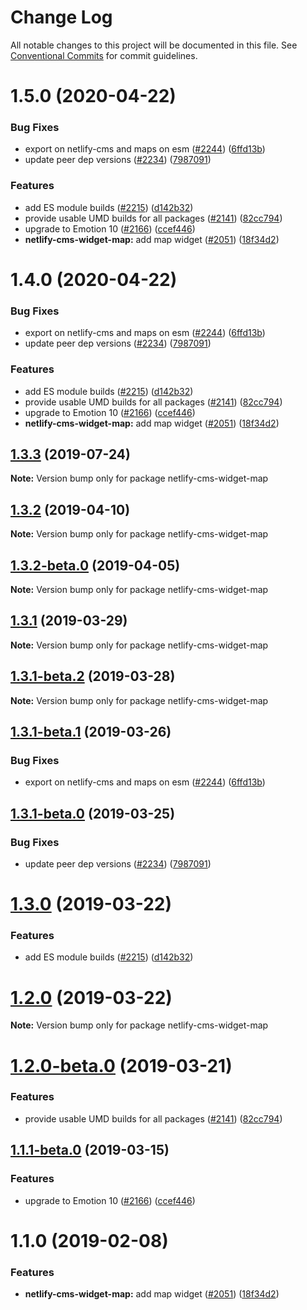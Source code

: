 # Change Log

All notable changes to this project will be documented in this file.
See [Conventional Commits](https://conventionalcommits.org) for commit guidelines.

# 1.5.0 (2020-04-22)


### Bug Fixes

* export on netlify-cms and maps on esm ([#2244](https://github.com/netlify/netlify-cms/tree/master/packages/netlify-cms-widget-map/issues/2244)) ([6ffd13b](https://github.com/netlify/netlify-cms/tree/master/packages/netlify-cms-widget-map/commit/6ffd13b))
* update peer dep versions ([#2234](https://github.com/netlify/netlify-cms/tree/master/packages/netlify-cms-widget-map/issues/2234)) ([7987091](https://github.com/netlify/netlify-cms/tree/master/packages/netlify-cms-widget-map/commit/7987091))


### Features

* add ES module builds ([#2215](https://github.com/netlify/netlify-cms/tree/master/packages/netlify-cms-widget-map/issues/2215)) ([d142b32](https://github.com/netlify/netlify-cms/tree/master/packages/netlify-cms-widget-map/commit/d142b32))
* provide usable UMD builds for all packages ([#2141](https://github.com/netlify/netlify-cms/tree/master/packages/netlify-cms-widget-map/issues/2141)) ([82cc794](https://github.com/netlify/netlify-cms/tree/master/packages/netlify-cms-widget-map/commit/82cc794))
* upgrade to Emotion 10 ([#2166](https://github.com/netlify/netlify-cms/tree/master/packages/netlify-cms-widget-map/issues/2166)) ([ccef446](https://github.com/netlify/netlify-cms/tree/master/packages/netlify-cms-widget-map/commit/ccef446))
* **netlify-cms-widget-map:** add map widget ([#2051](https://github.com/netlify/netlify-cms/tree/master/packages/netlify-cms-widget-map/issues/2051)) ([18f34d2](https://github.com/netlify/netlify-cms/tree/master/packages/netlify-cms-widget-map/commit/18f34d2))





# 1.4.0 (2020-04-22)


### Bug Fixes

* export on netlify-cms and maps on esm ([#2244](https://github.com/netlify/netlify-cms/tree/master/packages/netlify-cms-widget-map/issues/2244)) ([6ffd13b](https://github.com/netlify/netlify-cms/tree/master/packages/netlify-cms-widget-map/commit/6ffd13b))
* update peer dep versions ([#2234](https://github.com/netlify/netlify-cms/tree/master/packages/netlify-cms-widget-map/issues/2234)) ([7987091](https://github.com/netlify/netlify-cms/tree/master/packages/netlify-cms-widget-map/commit/7987091))


### Features

* add ES module builds ([#2215](https://github.com/netlify/netlify-cms/tree/master/packages/netlify-cms-widget-map/issues/2215)) ([d142b32](https://github.com/netlify/netlify-cms/tree/master/packages/netlify-cms-widget-map/commit/d142b32))
* provide usable UMD builds for all packages ([#2141](https://github.com/netlify/netlify-cms/tree/master/packages/netlify-cms-widget-map/issues/2141)) ([82cc794](https://github.com/netlify/netlify-cms/tree/master/packages/netlify-cms-widget-map/commit/82cc794))
* upgrade to Emotion 10 ([#2166](https://github.com/netlify/netlify-cms/tree/master/packages/netlify-cms-widget-map/issues/2166)) ([ccef446](https://github.com/netlify/netlify-cms/tree/master/packages/netlify-cms-widget-map/commit/ccef446))
* **netlify-cms-widget-map:** add map widget ([#2051](https://github.com/netlify/netlify-cms/tree/master/packages/netlify-cms-widget-map/issues/2051)) ([18f34d2](https://github.com/netlify/netlify-cms/tree/master/packages/netlify-cms-widget-map/commit/18f34d2))





## [1.3.3](https://github.com/netlify/netlify-cms/tree/master/packages/netlify-cms-widget-map/compare/netlify-cms-widget-map@1.3.2...netlify-cms-widget-map@1.3.3) (2019-07-24)

**Note:** Version bump only for package netlify-cms-widget-map





## [1.3.2](https://github.com/netlify/netlify-cms/tree/master/packages/netlify-cms-widget-map/compare/netlify-cms-widget-map@1.3.2-beta.0...netlify-cms-widget-map@1.3.2) (2019-04-10)

**Note:** Version bump only for package netlify-cms-widget-map





## [1.3.2-beta.0](https://github.com/netlify/netlify-cms/tree/master/packages/netlify-cms-widget-map/compare/netlify-cms-widget-map@1.3.1...netlify-cms-widget-map@1.3.2-beta.0) (2019-04-05)

**Note:** Version bump only for package netlify-cms-widget-map





## [1.3.1](https://github.com/netlify/netlify-cms/tree/master/packages/netlify-cms-widget-map/compare/netlify-cms-widget-map@1.3.1-beta.2...netlify-cms-widget-map@1.3.1) (2019-03-29)

**Note:** Version bump only for package netlify-cms-widget-map





## [1.3.1-beta.2](https://github.com/netlify/netlify-cms/tree/master/packages/netlify-cms-widget-map/compare/netlify-cms-widget-map@1.3.1-beta.1...netlify-cms-widget-map@1.3.1-beta.2) (2019-03-28)

**Note:** Version bump only for package netlify-cms-widget-map





## [1.3.1-beta.1](https://github.com/netlify/netlify-cms/tree/master/packages/netlify-cms-widget-map/compare/netlify-cms-widget-map@1.3.1-beta.0...netlify-cms-widget-map@1.3.1-beta.1) (2019-03-26)


### Bug Fixes

* export on netlify-cms and maps on esm ([#2244](https://github.com/netlify/netlify-cms/tree/master/packages/netlify-cms-widget-map/issues/2244)) ([6ffd13b](https://github.com/netlify/netlify-cms/tree/master/packages/netlify-cms-widget-map/commit/6ffd13b))





## [1.3.1-beta.0](https://github.com/netlify/netlify-cms/tree/master/packages/netlify-cms-widget-map/compare/netlify-cms-widget-map@1.3.0...netlify-cms-widget-map@1.3.1-beta.0) (2019-03-25)


### Bug Fixes

* update peer dep versions ([#2234](https://github.com/netlify/netlify-cms/tree/master/packages/netlify-cms-widget-map/issues/2234)) ([7987091](https://github.com/netlify/netlify-cms/tree/master/packages/netlify-cms-widget-map/commit/7987091))





# [1.3.0](https://github.com/netlify/netlify-cms/tree/master/packages/netlify-cms-widget-map/compare/netlify-cms-widget-map@1.2.0...netlify-cms-widget-map@1.3.0) (2019-03-22)


### Features

* add ES module builds ([#2215](https://github.com/netlify/netlify-cms/tree/master/packages/netlify-cms-widget-map/issues/2215)) ([d142b32](https://github.com/netlify/netlify-cms/tree/master/packages/netlify-cms-widget-map/commit/d142b32))





# [1.2.0](https://github.com/netlify/netlify-cms/tree/master/packages/netlify-cms-widget-map/compare/netlify-cms-widget-map@1.2.0-beta.0...netlify-cms-widget-map@1.2.0) (2019-03-22)

**Note:** Version bump only for package netlify-cms-widget-map





# [1.2.0-beta.0](https://github.com/netlify/netlify-cms/tree/master/packages/netlify-cms-widget-map/compare/netlify-cms-widget-map@1.1.1-beta.0...netlify-cms-widget-map@1.2.0-beta.0) (2019-03-21)


### Features

* provide usable UMD builds for all packages ([#2141](https://github.com/netlify/netlify-cms/tree/master/packages/netlify-cms-widget-map/issues/2141)) ([82cc794](https://github.com/netlify/netlify-cms/tree/master/packages/netlify-cms-widget-map/commit/82cc794))





## [1.1.1-beta.0](https://github.com/netlify/netlify-cms/tree/master/packages/netlify-cms-widget-map/compare/netlify-cms-widget-map@1.1.0...netlify-cms-widget-map@1.1.1-beta.0) (2019-03-15)


### Features

* upgrade to Emotion 10 ([#2166](https://github.com/netlify/netlify-cms/tree/master/packages/netlify-cms-widget-map/issues/2166)) ([ccef446](https://github.com/netlify/netlify-cms/tree/master/packages/netlify-cms-widget-map/commit/ccef446))





# 1.1.0 (2019-02-08)


### Features

* **netlify-cms-widget-map:** add map widget ([#2051](https://github.com/netlify/netlify-cms/tree/master/packages/netlify-cms-widget-map/issues/2051)) ([18f34d2](https://github.com/netlify/netlify-cms/tree/master/packages/netlify-cms-widget-map/commit/18f34d2))
